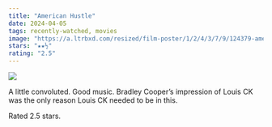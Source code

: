 ```yaml
---
title: "American Hustle"
date: 2024-04-05
tags: recently-watched, movies
image: "https://a.ltrbxd.com/resized/film-poster/1/2/4/3/7/9/124379-american-hustle-0-600-0-900-crop.jpg?v=f3d7328b50"
stars: "★★½"
rating: "2.5"
---
```


<div class="letterboxd-movie-data-content">
   <p><img src="https://a.ltrbxd.com/resized/film-poster/1/2/4/3/7/9/124379-american-hustle-0-600-0-900-crop.jpg?v=f3d7328b50"/></p> <p>A little convoluted. Good music. Bradley Cooper’s impression of Louis CK was the only reason Louis CK needed to be in this.</p> 
  <p>Rated 2.5 stars.<p>
  <div class="float-clear"></div>
</div>